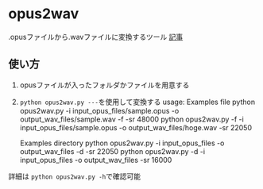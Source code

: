 # opus2wav
.opusファイルから.wavファイルに変換するツール
[記事](https://qiita.com/Haaamaaaaa/items/74f7ad4f37171a7ac534)

## 使い方
1. opusファイルが入ったフォルダかファイルを用意する
2. ```python opus2wav.py ---```を使用して変換する
usage:
    Examples file
    python opus2wav.py -i input_opus_files/sample.opus -o output_wav_files/sample.wav -f -sr 48000
    python opus2wav.py -f -i input_opus_files/sample.opus -o output_wav_files/hoge.wav -sr 22050

    Examples directory
    python opus2wav.py -i input_opus_files -o output_wav_files -d -sr 22050
    python opus2wav.py -d -i input_opus_files -o output_wav_files -sr 16000

詳細は ```python opus2wav.py -h```で確認可能